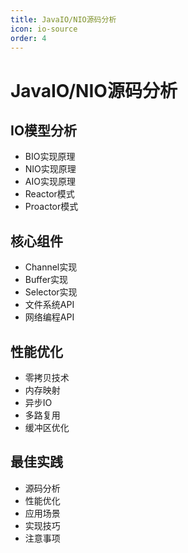 ```yaml
---
title: JavaIO/NIO源码分析
icon: io-source
order: 4
---
```


# JavaIO/NIO源码分析

## IO模型分析
- BIO实现原理
- NIO实现原理
- AIO实现原理
- Reactor模式
- Proactor模式

## 核心组件
- Channel实现
- Buffer实现
- Selector实现
- 文件系统API
- 网络编程API

## 性能优化
- 零拷贝技术
- 内存映射
- 异步IO
- 多路复用
- 缓冲区优化

## 最佳实践
- 源码分析
- 性能优化
- 应用场景
- 实现技巧
- 注意事项

